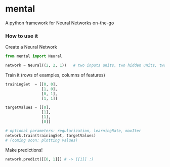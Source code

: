 # mental
A python framework for Neural Networks on-the-go

### How to use it
Create a Neural Network
```python
from mental import Neural

network = Neural((2, 2, 1))   # two inputs units, two hidden units, two outputs
```

Train it (rows of examples, columns of features)
```python
trainingSet  = [[0, 0],
                [1, 0],
                [0, 1],
                [1, 1]]

targetValues = [[0],
                [1],
                [1],
                [0]]

# optional parameters: regularization, learningRate, maxIter
network.train(trainingSet, targetValues)
# (coming soon: plotting values)
```

Make predictions!
```python
network.predict([[0, 1]]) # -> [[1]] :)
```
